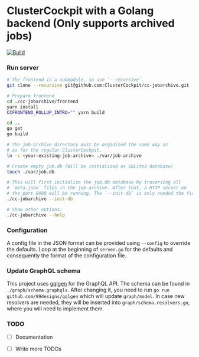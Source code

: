 # ClusterCockpit with a Golang backend (Only supports archived jobs)

[![Build](https://github.com/ClusterCockpit/cc-jobarchive/actions/workflows/test.yml/badge.svg)](https://github.com/ClusterCockpit/cc-jobarchive/actions/workflows/test.yml)

### Run server

```sh
# The frontend is a submodule, so use `--recursive`
git clone --recursive git@github.com:ClusterCockpit/cc-jobarchive.git

# Prepare frontend
cd ./cc-jobarchive/frontend
yarn install
CCFRONTEND_ROLLUP_INTRO="" yarn build

cd ..
go get
go build

# The job-archive directory must be organised the same way as
# as for the regular ClusterCockpit.
ln -s <your-existing-job-archive> ./var/job-archive

# Create empty job.db (Will be initialized as SQLite3 database)
touch ./var/job.db

# This will first initialize the job.db database by traversing all
# `meta.json` files in the job-archive. After that, a HTTP server on
# the port 8080 will be running. The `--init-db` is only needed the first time.
./cc-jobarchive --init-db

# Show other options:
./cc-jobarchive --help
```

### Configuration

A config file in the JSON format can be provided using `--config` to override the defaults. Loop at the beginning of `server.go` for the defaults and consequently the format of the configuration file.

### Update GraphQL schema

This project uses [gqlgen](https://github.com/99designs/gqlgen) for the GraphQL API. The schema can be found in `./graph/schema.graphqls`. After changing it, you need to run `go run github.com/99designs/gqlgen` which will update `graph/model`. In case new resolvers are needed, they will be inserted into `graph/schema.resolvers.go`, where you will need to implement them.

### TODO

- [ ] Documentation
- [ ] Write more TODOs


